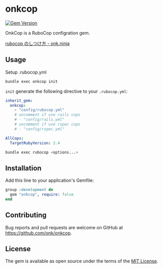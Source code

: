 # onkcop
[![Gem Version](https://badge.fury.io/rb/onkcop.svg)](https://badge.fury.io/rb/onkcop)

OnkCop is a RuboCop configration gem.

[rubocop のしつけ方 - onk.ninja](http://blog.onk.ninja/2015/10/27/rubocop-getting-started)

## Usage

Setup .rubocop.yml

```sh
bundle exec onkcop init
```

`init` generate the following directive to your `.rubocop.yml`:

```yaml
inherit_gem:
  onkcop:
    - "config/rubocop.yml"
    # uncomment if use rails cops
    # - "config/rails.yml"
    # uncomment if use rspec cops
    # - "config/rspec.yml"

AllCops:
  TargetRubyVersion: 2.4
```

```sh
bundle exec rubocop <options...>
```

## Installation

Add this line to your application's Gemfile:

```ruby
group :development do
  gem "onkcop", require: false
end
```

## Contributing

Bug reports and pull requests are welcome on GitHub at https://github.com/onk/onkcop.


## License

The gem is available as open source under the terms of the [MIT License](http://opensource.org/licenses/MIT).
